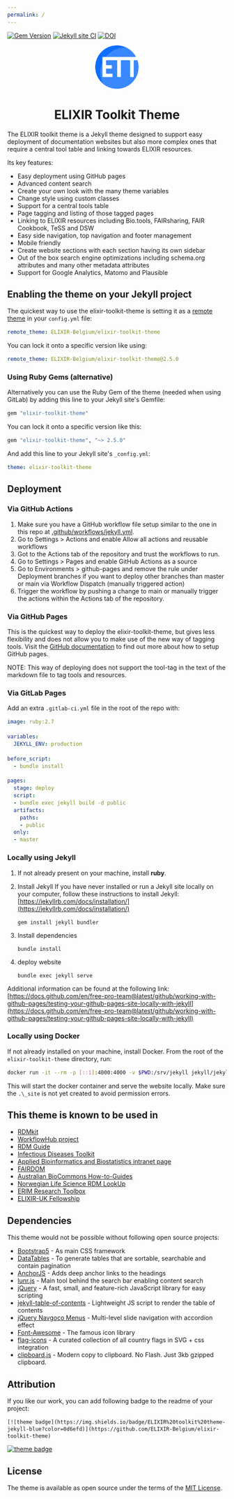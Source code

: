 ```yaml
---
permalink: /
---
```


[![Gem Version](https://badge.fury.io/rb/elixir-toolkit-theme.svg)](https://badge.fury.io/rb/elixir-toolkit-theme) [![Jekyll site CI](https://github.com/ELIXIR-Belgium/elixir-toolkit-theme/actions/workflows/jekyll.yml/badge.svg)](https://github.com/ELIXIR-Belgium/elixir-toolkit-theme/actions/workflows/jekyll.yml) [![DOI](https://zenodo.org/badge/421495867.svg)](https://zenodo.org/badge/latestdoi/421495867)


<p align="center">
<img src="assets/img/ett_compact_logo.svg" width="100" float="center"/>
<h1 align="center">ELIXIR Toolkit Theme </h1>
</p>

The ELIXIR toolkit theme is a Jekyll theme designed to support easy deployment of documentation websites but also more complex ones that require a central tool table and linking towards ELIXIR resources. 

Its key features:
- Easy deployment using GitHub pages
- Advanced content search
- Create your own look with the many theme variables
- Change style using custom classes
- Support for a central tools table
- Page tagging and listing of those tagged pages
- Linking to ELIXIR resources including Bio.tools, FAIRsharing, FAIR Cookbook, TeSS and DSW
- Easy side navigation, top navigation and footer management
- Mobile friendly
- Create website sections with each section having its own sidebar
- Out of the box search engine optimizations including schema.org attributes and many other metadata attributes
- Support for Google Analytics, Matomo and Plausible

## Enabling the theme on your Jekyll project

The quickest way to use the elixir-toolkit-theme is setting it as a [remote theme](https://blog.github.com/2017-11-29-use-any-theme-with-github-pages/) in your `config.yml` file:

```yaml
remote_theme: ELIXIR-Belgium/elixir-toolkit-theme
```

You can lock it onto a specific version like using:

```yaml
remote_theme: ELIXIR-Belgium/elixir-toolkit-theme@2.5.0
```

### Using Ruby Gems (alternative)

Alternatively you can use the Ruby Gem of the theme (needed when using GitLab) by adding this line to your Jekyll site's Gemfile:

```ruby
gem "elixir-toolkit-theme"
```
You can lock it onto a specific version like this:

```ruby
gem "elixir-toolkit-theme", "~> 2.5.0"
```

And add this line to your Jekyll site's `_config.yml`:

```yaml
theme: elixir-toolkit-theme
```

## Deployment

### Via GitHub Actions

1. Make sure you have a GitHub workflow file setup similar to the one in this repo at [.github/workflows/jekyll.yml](https://github.com/ELIXIR-Belgium/elixir-toolkit-theme/blob/main/.github/workflows/jekyll.yml).
2. Go to Settings > Actions and enable Allow all actions and reusable workflows
3. Got to the Actions tab of the repository and trust the workflows to run.
4. Go to Settings > Pages and enable GitHub Actions as a source
5. Go to Environments > github-pages and remove the rule under Deployment branches if you want to deploy other branches than master or main via Workflow Dispatch (manually triggered action)
6. Trigger the workflow by pushing a change to main or manually trigger the actions within the Actions tab of the repository.

### Via GitHub Pages

This is the quickest way to deploy the elixir-toolkit-theme, but gives less flexibility and does not allow you to make use of the new way of tagging tools. Visit the [GitHub documentation](https://docs.github.com/en/pages/setting-up-a-github-pages-site-with-jekyll/) to find out more about how to setup GitHub pages. 

NOTE: This way of deploying does not support the tool-tag in the text of the markdown file to tag tools and resources.

### Via GitLab Pages

Add an extra `.gitlab-ci.yml` file in the root of the repo with:

```yml
image: ruby:2.7

variables:
  JEKYLL_ENV: production

before_script:
  - bundle install

pages:
  stage: deploy
  script:
  - bundle exec jekyll build -d public
  artifacts:
    paths:
    - public
  only:
  - master

```


### Locally using Jekyll

1. If not already present on your machine, install **ruby**. 

1. Install Jekyll
If you have never installed or run a Jekyll site locally on your computer, follow these instructions to install Jekyll: [https://jekyllrb.com/docs/installation/](https://jekyllrb.com/docs/installation/)

    ```
    gem install jekyll bundler
    ```

1. Install dependencies

    ```
    bundle install
    ```

1. deploy website

    ```
    bundle exec jekyll serve
    ```

Additional information can be found at the following link: [https://docs.github.com/en/free-pro-team@latest/github/working-with-github-pages/testing-your-github-pages-site-locally-with-jekyll](https://docs.github.com/en/free-pro-team@latest/github/working-with-github-pages/testing-your-github-pages-site-locally-with-jekyll)


### Locally using Docker

If not already installed on your machine, install Docker. From the root of the `elixir-toolkit-theme` directory, run:

```sh
docker run -it --rm -p [::1]:4000:4000 -v $PWD:/srv/jekyll jekyll/jekyll:latest /bin/bash -c "chmod a+w /srv/jekyll/Gemfile.lock && chmod 777 /srv/jekyll && bundle install && bundle exec jekyll serve --host 0.0.0.0"
```

This will start the docker container and serve the website locally. Make sure the `.\_site` is not yet created to avoid permission errors.

## This theme is known to be used in

- [RDMkit](https://rdmkit.elixir-europe.org/)
- [WorkflowHub project](https://about.workflowhub.eu/)
- [RDM Guide](https://rdm.elixir-belgium.org/)
- [Infectious Diseases Toolkit](https://www.infectious-diseases-toolkit.org/)
- [Applied Bioinformatics and Biostatistics intranet page](https://intranet.psb.ugent.be/abb/)
- [FAIRDOM](https://fair-dom.org/)
- [Australian BioCommons How-to-Guides](https://australianbiocommons.github.io/how-to-guides/)
- [Norwegian Life Science RDM LookUp](https://elixir.no/rdm-lookup)
- [ERIM Research Toolbox](https://eur-nl.github.io/erim-research-toolbox/)
- [ELIXIR-UK Fellowship](https://elixir-uk-dash.github.io/rdmkit/)

## Dependencies

This theme would not be possible without following open source projects:

- [Bootstrap5](https://github.com/twbs/bootstrap) - As main CSS framework
- [DataTables](https://github.com/DataTables/DataTablesSrc) - To generate tables that are sortable, searchable and contain pagination
- [AnchorJS](https://github.com/bryanbraun/anchorjs) - Adds deep anchor links to the headings
- [lunr.js](https://github.com/olivernn/lunr.js) - Main tool behind the search bar enabling content search
- [jQuery](https://github.com/jquery/jquery) - A fast, small, and feature-rich JavaScript library for easy scripting
- [jekyll-table-of-contents](https://github.com/ghiculescu/jekyll-table-of-contents) - Lightweight JS script to render the table of contents
- [jQuery Navgoco Menus](https://github.com/tefra/navgoco) - Multi-level slide navigation with accordion effect
- [Font-Awesome](https://github.com/FortAwesome/Font-Awesome) - The famous icon library
- [flag-icons](https://github.com/lipis/flag-icons) - A curated collection of all country flags in SVG + css integration
- [clipboard.js](https://github.com/zenorocha/clipboard.js) - Modern copy to clipboard. No Flash. Just 3kb gzipped clipboard.

## Attribution

If you like our work, you can add following badge to the readme of your project:
```
[![theme badge](https://img.shields.io/badge/ELIXIR%20toolkit%20theme-jekyll-blue?color=0d6efd)](https://github.com/ELIXIR-Belgium/elixir-toolkit-theme)
```
[![theme badge](https://img.shields.io/badge/ELIXIR%20toolkit%20theme-jekyll-blue?color=0d6efd)](https://github.com/ELIXIR-Belgium/elixir-toolkit-theme)



## License

The theme is available as open source under the terms of the [MIT License](http://opensource.org/licenses/MIT).

